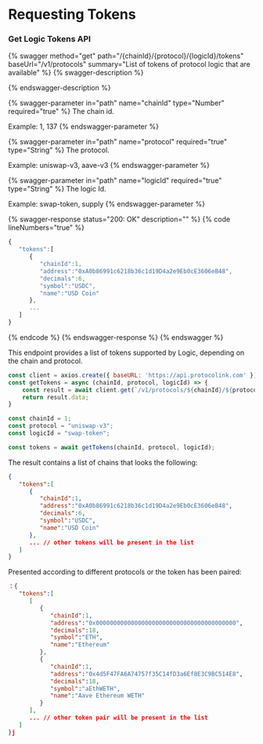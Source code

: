 # Requesting Tokens

### Get Logic Tokens API

{% swagger method="get" path="/{chainId}/{protocol}/{logicId}/tokens" baseUrl="/v1/protocols" summary="List of tokens of protocol logic that are available" %}
{% swagger-description %}

{% endswagger-description %}

{% swagger-parameter in="path" name="chainId" type="Number" required="true" %}
The chain id.

Example: 1, 137
{% endswagger-parameter %}

{% swagger-parameter in="path" name="protocol" required="true" type="String" %}
The protocol.

Example: uniswap-v3, aave-v3
{% endswagger-parameter %}

{% swagger-parameter in="path" name="logicId" required="true" type="String" %}
The logic Id.

Example: swap-token, supply
{% endswagger-parameter %}

{% swagger-response status="200: OK" description="" %}
{% code lineNumbers="true" %}
```javascript
{
   "tokens":[
      {
         "chainId":1,
         "address":"0xA0b86991c6218b36c1d19D4a2e9Eb0cE3606eB48",
         "decimals":6,
         "symbol":"USDC",
         "name":"USD Coin"
      },
      ...
   ]
}
```
{% endcode %}
{% endswagger-response %}
{% endswagger %}

This endpoint provides a list of tokens supported by Logic, depending on the chain and protocol.

```javascript
const client = axios.create({ baseURL: 'https://api.protocolink.com' });
const getTokens = async (chainId, protocol, logicId) => {
    const result = await client.get(`/v1/protocols/${chainId}/${protocol}/${logicId}/tokens`);
    return result.data;
}

const chainId = 1;
const protocol = "uniswap-v3";
const logicId = "swap-token";

const tokens = await getTokens(chainId, protocol, logicId);
```

The result contains a list of chains that looks the following:

```json
{
   "tokens":[
      {
         "chainId":1,
         "address":"0xA0b86991c6218b36c1d19D4a2e9Eb0cE3606eB48",
         "decimals":6,
         "symbol":"USDC",
         "name":"USD Coin"
      },
      ... // other tokens will be present in the list
   ]
}
```

Presented according to different protocols or the token has been paired:

```json
：{
   "tokens":[
      [
         {
            "chainId":1,
            "address":"0x0000000000000000000000000000000000000000",
            "decimals":18,
            "symbol":"ETH",
            "name":"Ethereum"
         },
         {
            "chainId":1,
            "address":"0x4d5F47FA6A74757f35C14fD3a6Ef8E3C9BC514E8",
            "decimals":18,
            "symbol":"aEthWETH",
            "name":"Aave Ethereum WETH"
         }
      ],
      ... // other token pair will be present in the list
   ]
}j
```
